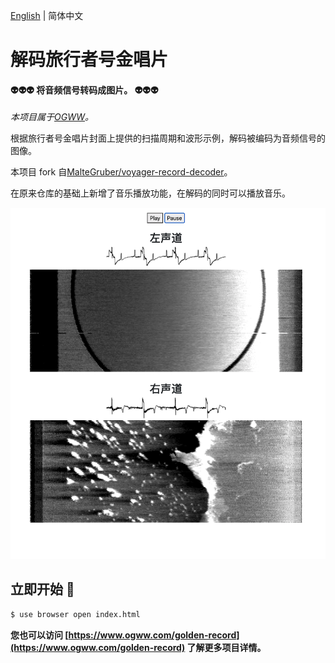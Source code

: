 [English](./README.md) | 简体中文

# 解码旅行者号金唱片

#### 👽👽👽 将音频信号转码成图片。 👽👽👽

_本项目属于[OGWW](https://github.com/elliottssu/ogww)。_

根据旅行者号金唱片封面上提供的扫描周期和波形示例，解码被编码为音频信号的图像。

本项目 fork 自[MalteGruber/voyager-record-decoder](https://github.com/MalteGruber/voyager-record-decoder)。

在原来仓库的基础上新增了音乐播放功能，在解码的同时可以播放音乐。

![Example](./example/view.png)

## 立即开始 🚀

```bash
$ use browser open index.html
```

**您也可以访问 [https://www.ogww.com/golden-record](https://www.ogww.com/golden-record) 了解更多项目详情。**
